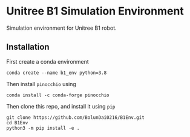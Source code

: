 # Unitree B1 Simulation Environment
Simulation environment for Unitree B1 robot.

## Installation

First create a conda environment

```console
conda create --name b1_env python=3.8
```

Then install `pinocchio` using

```console
conda install -c conda-forge pinocchio
```

Then clone this repo, and install it using `pip`

```console
git clone https://github.com/BolunDai0216/B1Env.git
cd B1Env
python3 -m pip install -e .
```
